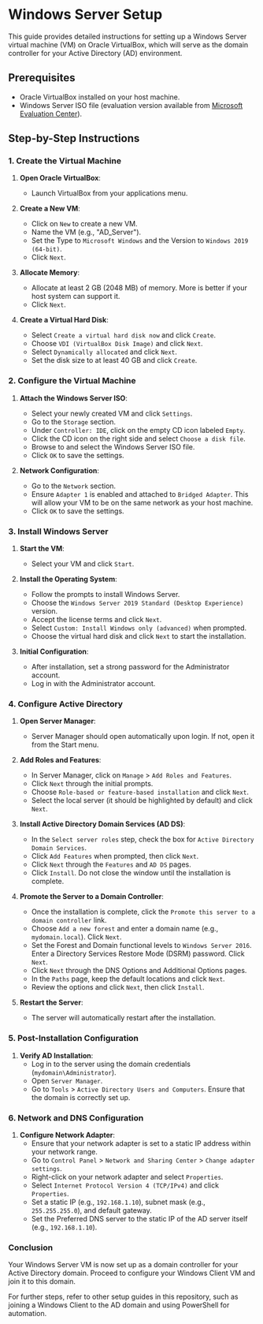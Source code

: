 # Windows Server Setup

This guide provides detailed instructions for setting up a Windows Server virtual machine (VM) on Oracle VirtualBox, which will serve as the domain controller for your Active Directory (AD) environment.

## Prerequisites

- Oracle VirtualBox installed on your host machine.
- Windows Server ISO file (evaluation version available from [Microsoft Evaluation Center](https://www.microsoft.com/en-us/evalcenter/evaluate-windows-server)).

## Step-by-Step Instructions

### 1. Create the Virtual Machine

1. **Open Oracle VirtualBox**:
   - Launch VirtualBox from your applications menu.

2. **Create a New VM**:
   - Click on `New` to create a new VM.
   - Name the VM (e.g., "AD_Server").
   - Set the Type to `Microsoft Windows` and the Version to `Windows 2019 (64-bit)`.
   - Click `Next`.

3. **Allocate Memory**:
   - Allocate at least 2 GB (2048 MB) of memory. More is better if your host system can support it.
   - Click `Next`.

4. **Create a Virtual Hard Disk**:
   - Select `Create a virtual hard disk now` and click `Create`.
   - Choose `VDI (VirtualBox Disk Image)` and click `Next`.
   - Select `Dynamically allocated` and click `Next`.
   - Set the disk size to at least 40 GB and click `Create`.

### 2. Configure the Virtual Machine

1. **Attach the Windows Server ISO**:
   - Select your newly created VM and click `Settings`.
   - Go to the `Storage` section.
   - Under `Controller: IDE`, click on the empty CD icon labeled `Empty`.
   - Click the CD icon on the right side and select `Choose a disk file`.
   - Browse to and select the Windows Server ISO file.
   - Click `OK` to save the settings.

2. **Network Configuration**:
   - Go to the `Network` section.
   - Ensure `Adapter 1` is enabled and attached to `Bridged Adapter`. This will allow your VM to be on the same network as your host machine.
   - Click `OK` to save the settings.

### 3. Install Windows Server

1. **Start the VM**:
   - Select your VM and click `Start`.

2. **Install the Operating System**:
   - Follow the prompts to install Windows Server.
   - Choose the `Windows Server 2019 Standard (Desktop Experience)` version.
   - Accept the license terms and click `Next`.
   - Select `Custom: Install Windows only (advanced)` when prompted.
   - Choose the virtual hard disk and click `Next` to start the installation.

3. **Initial Configuration**:
   - After installation, set a strong password for the Administrator account.
   - Log in with the Administrator account.

### 4. Configure Active Directory

1. **Open Server Manager**:
   - Server Manager should open automatically upon login. If not, open it from the Start menu.

2. **Add Roles and Features**:
   - In Server Manager, click on `Manage` > `Add Roles and Features`.
   - Click `Next` through the initial prompts.
   - Choose `Role-based or feature-based installation` and click `Next`.
   - Select the local server (it should be highlighted by default) and click `Next`.

3. **Install Active Directory Domain Services (AD DS)**:
   - In the `Select server roles` step, check the box for `Active Directory Domain Services`.
   - Click `Add Features` when prompted, then click `Next`.
   - Click `Next` through the `Features` and `AD DS` pages.
   - Click `Install`. Do not close the window until the installation is complete.

4. **Promote the Server to a Domain Controller**:
   - Once the installation is complete, click the `Promote this server to a domain controller` link.
   - Choose `Add a new forest` and enter a domain name (e.g., `mydomain.local`). Click `Next`.
   - Set the Forest and Domain functional levels to `Windows Server 2016`. Enter a Directory Services Restore Mode (DSRM) password. Click `Next`.
   - Click `Next` through the DNS Options and Additional Options pages.
   - In the `Paths` page, keep the default locations and click `Next`.
   - Review the options and click `Next`, then click `Install`.

5. **Restart the Server**:
   - The server will automatically restart after the installation.

### 5. Post-Installation Configuration

1. **Verify AD Installation**:
   - Log in to the server using the domain credentials (`mydomain\Administrator`).
   - Open `Server Manager`.
   - Go to `Tools` > `Active Directory Users and Computers`. Ensure that the domain is correctly set up.

### 6. Network and DNS Configuration

1. **Configure Network Adapter**:
   - Ensure that your network adapter is set to a static IP address within your network range.
   - Go to `Control Panel` > `Network and Sharing Center` > `Change adapter settings`.
   - Right-click on your network adapter and select `Properties`.
   - Select `Internet Protocol Version 4 (TCP/IPv4)` and click `Properties`.
   - Set a static IP (e.g., `192.168.1.10`), subnet mask (e.g., `255.255.255.0`), and default gateway.
   - Set the Preferred DNS server to the static IP of the AD server itself (e.g., `192.168.1.10`).

### Conclusion

Your Windows Server VM is now set up as a domain controller for your Active Directory domain. Proceed to configure your Windows Client VM and join it to this domain.

For further steps, refer to other setup guides in this repository, such as joining a Windows Client to the AD domain and using PowerShell for automation.
